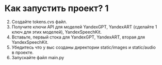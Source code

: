 # Как запустить проект? 1
2.  Создайте tokens.cvs файл.
3. Получите ключи API для моделей YandexGPT, YandexART (сделайте 1 ключ для этих моделей), YandexSpeechKit.
4. Вставьте, первый стока для YandexGPT, YandexART, вторая для YandexSpeechKit.
5. Убедитесь что у выс созданы директории static/images и static/audio в проекте.
6. Запускайте файл main.py
